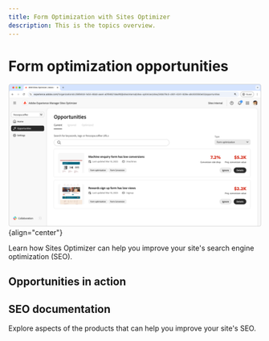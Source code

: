 ```yaml
---
title: Form Optimization with Sites Optimizer
description: This is the topics overview.
---
```


# Form optimization opportunities

![Form optimization opportunities](./assets/form-optimization/hero.png){align="center"}

Learn how Sites Optimizer can help you improve your site's search engine optimization (SEO).

## Opportunities in action

<!-- CARDS

* ./tutorial/seo/missing-alt-text.md
* ./tutorial/seo/broken-back-links.md

-->


## SEO documentation

Explore aspects of the products that can help you improve your site's SEO.

<!-- 

* ./documentation/opp/missing-alt-text.md
* ./documentation/opp/broken-back-links.md

-->